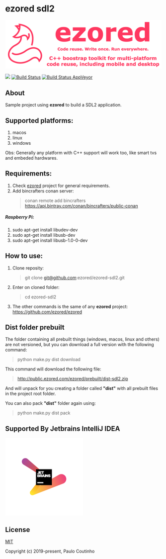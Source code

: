 # ezored sdl2

![](extras/images/doc-logo.png)

![](https://img.shields.io/github/repo-size/ezored/ezored-sdl2.svg)
[![Build Status](https://travis-ci.org/ezored/ezored-sdl2.svg?branch=master)](https://travis-ci.org/ezored/ezored-sdl2)
[![Build Status AppVeyor](https://ci.appveyor.com/api/projects/status/github/ezored/ezored-sdl2?svg=true)](https://ci.appveyor.com/project/PauloCoutinho/ezored-sdl2)

## About

Sample project using **ezored** to build a SDL2 application.

## Supported platforms:

1. macos
2. linux
3. windows

Obs: Generally any platform with C++ support will work too, like smart tvs and embeded hardwares.

## Requirements:

1. Check [ezored](https://github.com/ezored/ezored) project for general requirements.
2. Add bincrafters conan server:  
    > conan remote add bincrafters https://api.bintray.com/conan/bincrafters/public-conan

##### Raspberry Pi:
1. sudo apt-get install libudev-dev  
2. sudo apt-get install libusb-dev  
3. sudo apt-get install libusb-1.0-0-dev  

## How to use:

1. Clone reposity:  
    > git clone git@github.com:ezored/ezored-sdl2.git

2. Enter on cloned folder:  
    > cd ezored-sdl2

3. The other commands is the same of any **ezored** project:  
    https://github.com/ezored/ezored    

## Dist folder prebuilt

The folder containing all prebuilt things (windows, macos, linux and others) are not versioned, but you can download a full version with the following command:

> python make.py dist download

This command will download the following file:

> http://public.ezored.com/ezored/prebuilt/dist-sdl2.zip

And will unpack for you creating a folder called **"dist"** with all prebuilt files in the project root folder.

You can also pack **"dist"** folder again using:

> python make.py dist pack

## Supported By Jetbrains IntelliJ IDEA

![Supported By Jetbrains IntelliJ IDEA](extras/images/jetbrains-logo.png "Supported By Jetbrains IntelliJ IDEA")

## License

[MIT](http://opensource.org/licenses/MIT)

Copyright (c) 2019-present, Paulo Coutinho
